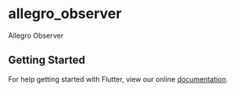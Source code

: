 # allegro_observer

Allegro Observer

## Getting Started

For help getting started with Flutter, view our online
[documentation](https://flutter.io/).
